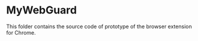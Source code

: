 # MyWebGuard

This folder contains the source code of prototype of the browser extension for Chrome.
